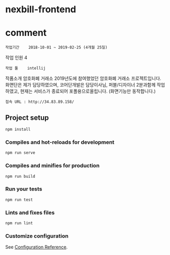 # nexbill-frontend

# comment
 ```
작업기간	2018-10-01 ~ 2019-02-25 (4개월 25일)
 ```
작업 인원	4 
```
작업 툴	intellij
```
작품소개	암호화폐 거래소 2019년도에 참여했었던 암호화폐 거래소 프로젝트입니다. 화면단은 제가 담당하였으며, 코어단개발은 담당이사님, 퍼블/디자이너 2분과함께 작업하였고, 현재는 서비스가 종료되어 포폴용으로올립니다. (화면기능만 동작합니다.)
```
접속 URL : http://34.83.89.158/ 
```
## Project setup
```
npm install
```

### Compiles and hot-reloads for development
```
npm run serve
```

### Compiles and minifies for production
```
npm run build
```

### Run your tests
```
npm run test
```

### Lints and fixes files
```
npm run lint
```

### Customize configuration
See [Configuration Reference](https://cli.vuejs.org/config/).
